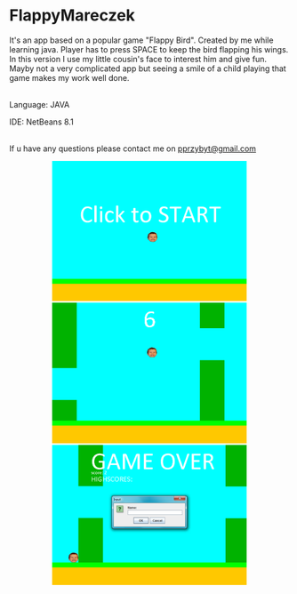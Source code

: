 # FlappyMareczek


It's an app based on a popular game "Flappy Bird".
Created by me while learning java. 
Player has to press SPACE to keep the bird flapping his wings.
In this version I use my little cousin's face to interest him and give fun.
Mayby not a very complicated app but seeing a smile of a child playing that game
makes my work well done.
<br><br>

Language: JAVA

IDE: NetBeans 8.1
<br><br>

If u have any questions please contact me on pprzybyt@gmail.com

<p align="center">
  <img src="FM1.png" width="350"/>
  <img src="FM0.png" width="350"/>
  <br>
    <img src="FM2.png" width="350"/>
</p>

